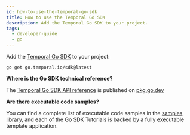 ```yaml
---
id: how-to-use-the-temporal-go-sdk
title: How to use the Temporal Go SDK
description: Add the Temporal Go SDK to your project.
tags:
  - developer-guide
  - go
---
```


Add the [Temporal Go SDK](https://github.com/temporalio/sdk-go) to your project:

```
go get go.temporal.io/sdk@latest
```

**Where is the Go SDK technical reference?**

The [Temporal Go SDK API reference](https://pkg.go.dev/go.temporal.io/sdk) is published on [pkg.go.dev](https://pkg.go.dev/go.temporal.io/sdk)

**Are there executable code samples?**

You can find a complete list of executable code samples in the [samples library](/docs/samples-library/#go), and each of the Go SDK Tutorials is backed by a fully executable template application.
